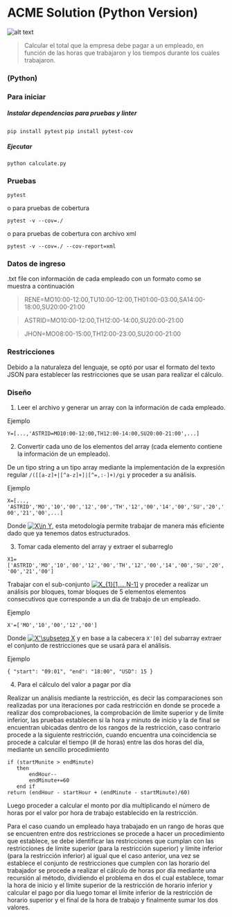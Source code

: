 # ACME Solution (Python Version)

![alt text](https://codecov.io/gh/codecov/example-python/branch/master/graph/badge.svg)
[](https://codecov.io/gh/codecov/example-python)

>Calcular el total que la empresa debe pagar a un empleado, en función de las horas que trabajaron y los tiempos durante los cuales trabajaron.

### (Python)

### Para iniciar

##### Instalar dependencias para pruebas y linter

```pip install pytest```
```pip install pytest-cov```

##### Ejecutar

```python calculate.py```


### Pruebas

```pytest```

o para pruebas de cobertura

```pytest -v --cov=./```

o para pruebas de cobertura con archivo xml

```pytest -v --cov=./ --cov-report=xml```

### Datos de ingreso

.txt file con información de cada empleado con un formato como se muestra a continuación

>RENE=MO10:00-12:00,TU10:00-12:00,TH01:00-03:00,SA14:00-18:00,SU20:00-21:00

>ASTRID=MO10:00-12:00,TH12:00-14:00,SU20:00-21:00

>JHON=MO08:00-15:00,TH12:00-23:00,SU20:00-21:00

### Restricciones

Debido a la naturaleza del lenguaje, se optó por usar el formato del texto JSON para establecer las restricciones que se usan para realizar el cálculo.

### Diseño

1. Leer el archivo y generar un array con la información de cada empleado.

Ejemplo

```Y=[...,'ASTRID=MO10:00-12:00,TH12:00-14:00,SU20:00-21:00',...]```

2. Convertir cada uno de los elementos del array (cada elemento contiene la información de un empleado).

De un tipo string a un tipo array mediante la implementación de la expresión regular ``/([[a-z]+|[^a-z]+]|[^=,:-]+)/gi`` y proceder a su análisis.

Ejemplo

``X=[..., 'ASTRID','MO','10','00','12','00','TH','12','00','14','00','SU','20','00','21','00',...]``

Donde <a href="https://www.codecogs.com/eqnedit.php?latex=X\in&space;Y" target="_blank"><img src="https://latex.codecogs.com/gif.latex?X\in&space;Y" title="X\in Y" /></a>, esta metodología permite trabajar de manera más eficiente dado que ya tenemos datos estructurados.

3. Tomar cada elemento del array y extraer el subarreglo

``X1=['ASTRID','MO','10','00','12','00','TH','12','00','14','00','SU','20','00','21','00']``

Trabajar con el sub-conjunto <a href="https://www.codecogs.com/eqnedit.php?latex=X_{1}[1,...,N-1]" target="_blank"><img src="https://latex.codecogs.com/gif.latex?X_{1}[1,...,N-1]" title="X_{1}[1,...,N-1]" /></a> y proceder a realizar un análisis por bloques, tomar bloques de 5 elementos elementos consecutivos que corresponde a un dia de trabajo de un empleado.

Ejemplo

``X'=['MO','10','00','12','00']``

Donde <a href="https://www.codecogs.com/eqnedit.php?latex=X'\subseteq&space;X" target="_blank"><img src="https://latex.codecogs.com/gif.latex?X'\subseteq&space;X" title="X'\subseteq X" /></a> y en base a la cabecera  ``X'[0]`` del subarray extraer el conjunto de restricciones que se usará para el análisis.

Ejemplo

``{
           "start": "09:01",
           "end": "18:00",
           "USD": 15
       }``

4. Para el cálculo del valor a pagar por día

Realizar un análisis mediante la restricción, es decir las comparaciones son realizadas por una iteraciones por cada restricción en donde se procede a realizar dos comprobaciones, la comprobación de límite superior y de límite inferior, las pruebas establecen si la hora y minuto de inicio y la de final se encuentran ubicadas dentro de los rangos de la restricción, caso contrario procede a la siguiente restricción, cuando encuentra una coincidencia se procede a calcular el tiempo (# de horas) entre las dos horas del día, mediante un sencillo procedimiento

```
if (startMunite > endMinute)
   then
       endHour--
       endMinute+=60
   end if
return (endHour - startHour + (endMinute - startMinute)/60)
```

Luego proceder a calcular el monto por día multiplicando el número de horas por el valor por hora de trabajo establecido en la restricción.

Para el caso cuando un empleado haya trabajado en un rango de horas que se encuentren entre dos restricciones se procede a hacer un procedimiento que establece, se debe identificar las restricciones que cumplan con las restricciones de límite superior (para la restricción superior) y límite inferior (para la restricción inferior) al igual que el caso anterior, una vez se establece el conjunto de restricciones que cumplen con las horario del trabajador se procede a realizar el cálculo de horas por día mediante una recursión al método, dividiendo el problema en dos el cual establece, tomar la hora de inicio y el límite superior de la restricción de horario inferior y calcular el pago por dia luego tomar el límite inferior de la restricción de horario superior y el final de la hora de trabajo y finalmente sumar los dos valores.